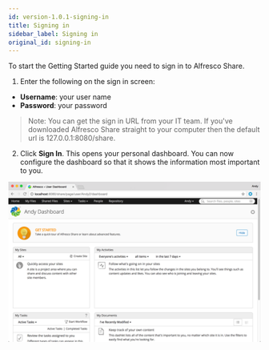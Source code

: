 ```yaml
---
id: version-1.0.1-signing-in
title: Signing in
sidebar_label: Signing in
original_id: signing-in
---
```


To start the Getting Started guide you need to sign in to Alfresco Share.

1. Enter the following on the sign in screen:
* **Username**: your user name
* **Password**: your password

> Note:
You can get the sign in URL from your IT team. If you've downloaded Alfresco Share straight to your computer then the default url is 127.0.0.1:8080/share.

2. Click **Sign In**.
This opens your personal dashboard. You can now configure the dashboard so that it shows the information most important to you.

![Share Dashboard](/img/using-share/gs-share-firstlogin.png)

